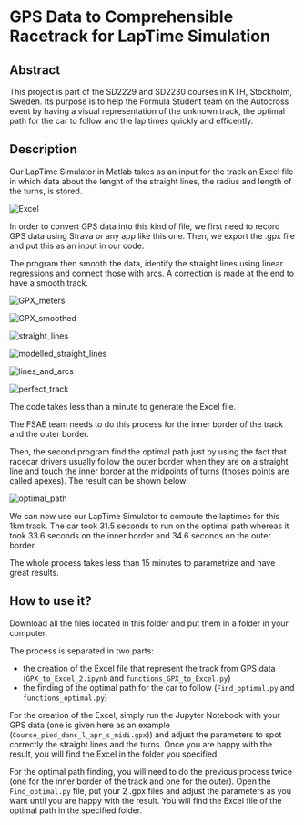 # GPS Data to Comprehensible Racetrack for LapTime Simulation

## Abstract

This project is part of the SD2229 and SD2230 courses in KTH, Stockholm, Sweden. Its purpose is to help the Formula Student team on the Autocross event by having a visual representation of the unknown track, the optimal path for the car to follow and the lap times quickly and efficently.


## Description

Our LapTime Simulator in Matlab takes as an input for the track an Excel file in which data about the lenght of the straight lines, the radius and length of the turns, is stored.

![Excel](https://github.com/arthur1911/SD2230--GPS-to-Racetrack/assets/102413353/ec42a065-0f4c-44c3-baf5-6066c067a83b)

In order to convert GPS data into this kind of file, we first need to record GPS data using Strava or any app like this one. Then, we export the .gpx file and put this as an input in our code.

The program then smooth the data, identify the straight lines using linear regressions and connect those with arcs. A correction is made at the end to have a smooth track.

![GPX_meters](https://github.com/arthur1911/SD2230--GPS-to-Racetrack/assets/102413353/f1a89580-bdc8-4082-bcd2-39595c753f8d)

![GPX_smoothed](https://github.com/arthur1911/SD2230--GPS-to-Racetrack/assets/102413353/f3e16519-9e93-446a-93c6-2976b70662f1)

![straight_lines](https://github.com/arthur1911/SD2230--GPS-to-Racetrack/assets/102413353/b9b80af6-6600-415b-8dd4-ad3ff6fba5b6)

![modelled_straight_lines](https://github.com/arthur1911/SD2230--GPS-to-Racetrack/assets/102413353/5766919a-0cf8-4111-a9f3-2f9302e9c759)

![lines_and_arcs](https://github.com/arthur1911/SD2230--GPS-to-Racetrack/assets/102413353/f8d854b6-b019-407a-add4-6fc2ceb6de2a)

![perfect_track](https://github.com/arthur1911/SD2230--GPS-to-Racetrack/assets/102413353/9354bc27-338d-455d-bdd0-e424a2670655)

The code takes less than a minute to generate the Excel file.

The FSAE team needs to do this process for the inner border of the track and the outer border.

Then, the second program find the optimal path just by using the fact that racecar drivers usually follow the outer border when they are on a straight line and touch the inner border at the midpoints of turns (thoses points are called apexes). The result can be shown below:

![optimal_path](https://github.com/arthur1911/SD2230--GPS-to-Racetrack/assets/102413353/a43fb1bb-060a-42e9-9d15-56cdd254eee2)

We can now use our LapTime Simulator to compute the laptimes for this 1km track.
The car took 31.5 seconds to run on the optimal path whereas it took 33.6 seconds on the inner border and 34.6 seconds on the outer border.

The whole process takes less than 15 minutes to parametrize and have great results.

## How to use it?

Download all the files located in this folder and put them in a folder in your computer.

The process is separated in two parts:
- the creation of the Excel file that represent the track from GPS data (`GPX_to_Excel_2.ipynb` and `functions_GPX_to_Excel.py`)
- the finding of the optimal path for the car to follow (`Find_optimal.py` and `functions_optimal.py`)

For the creation of the Excel, simply run the Jupyter Notebook with your GPS data (one is given here as an example (`Course_pied_dans_l_apr_s_midi.gpx`)) and adjust the parameters to spot correctly the straight lines and the turns. Once you are happy with the result, you will find the Excel in the folder you specified.

For the optimal path finding, you will need to do the previous process twice (one for the inner border of the track and one for the outer). Open the `Find_optimal.py` file, put your 2 .gpx files and adjust the parameters as you want until you are happy with the result. You will find the Excel file of the optimal path in the specified folder.

